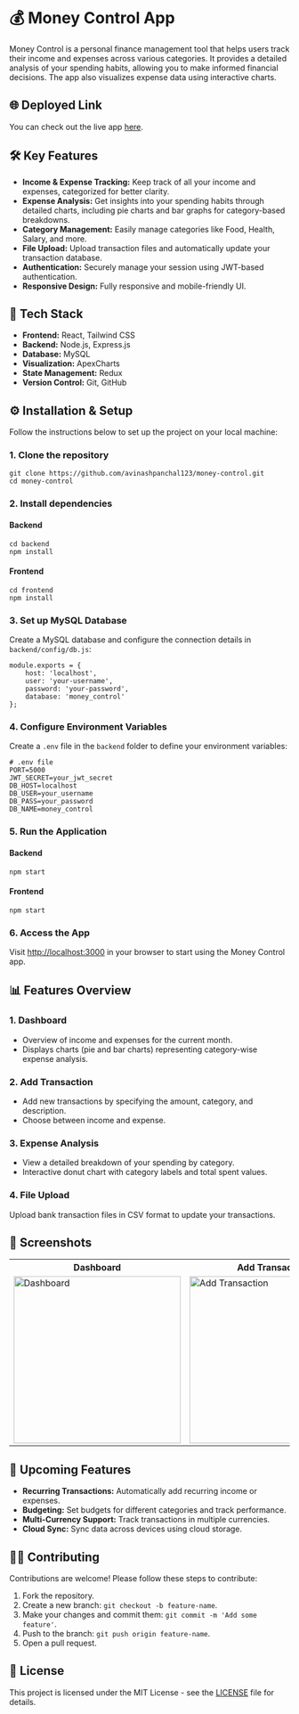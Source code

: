 <!DOCTYPE html>
<html lang="en">
<head>
    <meta charset="UTF-8">
    <meta name="viewport" content="width=device-width, initial-scale=1.0">
    <title>Money Control App</title>
</head>
<body>
    <h1>💰 Money Control App</h1>
    <p>Money Control is a personal finance management tool that helps users track their income and expenses across various categories. It provides a detailed analysis of your spending habits, allowing you to make informed financial decisions. The app also visualizes expense data using interactive charts.</p>
    <h2>🌐 Deployed Link</h2>
    <p>You can check out the live app <a href="https://money-control-kohl.vercel.app/" target="_blank">here</a>.</p>
    <h2>🛠️ Key Features</h2>
    <ul>
        <li><strong>Income & Expense Tracking:</strong> Keep track of all your income and expenses, categorized for better clarity.</li>
        <li><strong>Expense Analysis:</strong> Get insights into your spending habits through detailed charts, including pie charts and bar graphs for category-based breakdowns.</li>
        <li><strong>Category Management:</strong> Easily manage categories like Food, Health, Salary, and more.</li>
        <li><strong>File Upload:</strong> Upload transaction files and automatically update your transaction database.</li>
        <li><strong>Authentication:</strong> Securely manage your session using JWT-based authentication.</li>
        <li><strong>Responsive Design:</strong> Fully responsive and mobile-friendly UI.</li>
    </ul>
    <h2>🚀 Tech Stack</h2>
    <ul>
        <li><strong>Frontend:</strong> React, Tailwind CSS</li>
        <li><strong>Backend:</strong> Node.js, Express.js</li>
        <li><strong>Database:</strong> MySQL</li>
        <li><strong>Visualization:</strong> ApexCharts</li>
        <li><strong>State Management:</strong> Redux</li>
        <li><strong>Version Control:</strong> Git, GitHub</li>
    </ul>
    <h2>⚙️ Installation & Setup</h2>
    <p>Follow the instructions below to set up the project on your local machine:</p>
    <h3>1. Clone the repository</h3>
    <pre><code>git clone https://github.com/avinashpanchal123/money-control.git
cd money-control</code></pre>
    <h3>2. Install dependencies</h3>
    <h4>Backend</h4>
    <pre><code>cd backend
npm install</code></pre>
    <h4>Frontend</h4>
    <pre><code>cd frontend
npm install</code></pre>
    <h3>3. Set up MySQL Database</h3>
    <p>Create a MySQL database and configure the connection details in <code>backend/config/db.js</code>:</p>
    <pre><code>module.exports = {
    host: 'localhost',
    user: 'your-username',
    password: 'your-password',
    database: 'money_control'
};</code></pre>
    <h3>4. Configure Environment Variables</h3>
    <p>Create a <code>.env</code> file in the <code>backend</code> folder to define your environment variables:</p>
    <pre><code># .env file
PORT=5000
JWT_SECRET=your_jwt_secret
DB_HOST=localhost
DB_USER=your_username
DB_PASS=your_password
DB_NAME=money_control</code></pre>
    <h3>5. Run the Application</h3>
    <h4>Backend</h4>
    <pre><code>npm start</code></pre>
    <h4>Frontend</h4>
    <pre><code>npm start</code></pre>
    <h3>6. Access the App</h3>
    <p>Visit <a href="http://localhost:3000" target="_blank">http://localhost:3000</a> in your browser to start using the Money Control app.</p>
    <h2>📊 Features Overview</h2>
    <h3>1. Dashboard</h3>
    <ul>
        <li>Overview of income and expenses for the current month.</li>
        <li>Displays charts (pie and bar charts) representing category-wise expense analysis.</li>
    </ul>
    <h3>2. Add Transaction</h3>
    <ul>
        <li>Add new transactions by specifying the amount, category, and description.</li>
        <li>Choose between income and expense.</li>
    </ul>
    <h3>3. Expense Analysis</h3>
    <ul>
        <li>View a detailed breakdown of your spending by category.</li>
        <li>Interactive donut chart with category labels and total spent values.</li>
    </ul>
    <h3>4. File Upload</h3>
    <p>Upload bank transaction files in CSV format to update your transactions.</p>
    <h2>📸 Screenshots</h2>
    <table>
        <tr>
            <th>Dashboard</th>
            <th>Add Transaction</th>
            <th>Analysis Chart</th>
        </tr>
        <tr>
            <td><img src="https://github.com/avinashpanchal123/money-control/screenshots/dashboard.png" alt="Dashboard" width="300"></td>
            <td><img src="https://github.com/avinashpanchal123/money-control/screenshots/add-transaction.png" alt="Add Transaction" width="300"></td>
            <td><img src="https://github.com/avinashpanchal123/money-control/screenshots/analysis-chart.png" alt="Analysis Chart" width="300"></td>
        </tr>
    </table>
    <h2>🚧 Upcoming Features</h2>
    <ul>
        <li><strong>Recurring Transactions:</strong> Automatically add recurring income or expenses.</li>
        <li><strong>Budgeting:</strong> Set budgets for different categories and track performance.</li>
        <li><strong>Multi-Currency Support:</strong> Track transactions in multiple currencies.</li>
        <li><strong>Cloud Sync:</strong> Sync data across devices using cloud storage.</li>
    </ul>
    <h2>👨‍💻 Contributing</h2>
    <p>Contributions are welcome! Please follow these steps to contribute:</p>
    <ol>
        <li>Fork the repository.</li>
        <li>Create a new branch: <code>git checkout -b feature-name</code>.</li>
        <li>Make your changes and commit them: <code>git commit -m 'Add some feature'</code>.</li>
        <li>Push to the branch: <code>git push origin feature-name</code>.</li>
        <li>Open a pull request.</li>
    </ol>
    <h2>📝 License</h2>
    <p>This project is licensed under the MIT License - see the <a href="LICENSE">LICENSE</a> file for details.</p>
</body>
</html>
